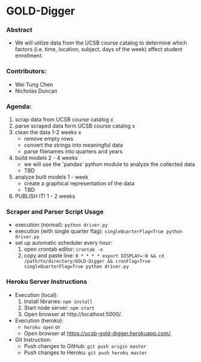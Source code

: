 # GOLD-Digger
### Abstract
- We will utilize data from the UCSB course catalog to determine which factors (i.e. time, location, subject, days of the week) affect student enrollment.

### Contributors:
- Wei Tung Chen
- Nicholas Duncan

### Agenda:
1. scrap data from UCSB course catalog x
2. parse scraped data form UCSB course catalog x
3. clean the data 1-2 weeks x
    - remove empty rows
    - convert the strings into meaningful data
    - parse filenames into quarters and years
4. build models 2 - 4 weeks
    - we will use the 'pandas' python module to analyze the collected data
    - TBD
5. analyze built models 1 - week
    - create a graphical representation of the data
    - TBD
6. PUBLISH IT! 1 - 2 weeks

### Scraper and Parser Script Usage
- execution (normal): `python driver.py`
- execution (with single quarter flag): `singleQuarterFlag=True python driver.py`
- set up automatic scheduler every hour:
  1) open crontab editor: `crontab -e`
  2) copy and paste line: `0 * * * * export DISPLAY=:0 && cd /path/to/directory/GOLD-Digger && cronFlag=True singleQuarterFlag=True python driver.py`

### Heroku Server Instructions
- Execution (local):
    1. Install libraries: `npm install`
    2. Start node server: `npm start`
    3. Open browser at http://localhost:5000/.
- Execution (heroku):
    - `heroku open` or
    - Open browser at https://ucsb-gold-digger.herokuapp.com/.
- Git Instruction:
    - Push changes to GitHub: `git push origin master`
    - Push changes to Heroku: `git push heroku master`
